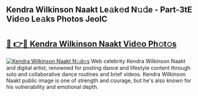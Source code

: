 ## Kendra Wilkinson Naakt Le𝚊k𝚎d N𝚞𝚍e - Part-3tE Vid𝚎o Le𝚊ks Photos JeoIC

# <h2><a href="http://fb2u4kc.evod.top/?m=Kendra+Wilkinson+Naakt">🔗 👉🔴 Kendra Wilkinson Naakt Vid𝚎o Ph𝚘t𝚘s</a></h2>

[![Kendra Wilkinson Naakt N𝚞d𝚎s](https://i.imgur.com/8V9OHl7.gif)](http://fb2u4kc.evod.top/?m=Kendra+Wilkinson+Naakt)
Web celebrity Kendra Wilkinson Naakt and digital artist, renowned for posting dance and lifestyle content through solo and collaborative dance routines and brief videos. Kendra Wilkinson Naakt public image is one of strength and courage, but he's also known for his vulnerability and emotional depth. 
